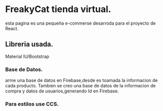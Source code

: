 # FreakyCat tienda virtual.

esta pagina es una pequeña e-commerse desarroda para el proyecto de React.

## Libreria usada.

Material IU/Bootstrap

### Base de Datos.
arme una base de datos en Firebase,desde es toamada la informacion de cada producto.
Tambien se creo una base de datos de la informacion de compra y datos de usuarios,generando Id en Firebase.

### Para estilos use CCS.
